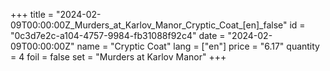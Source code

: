 +++
title = "2024-02-09T00:00:00Z_Murders_at_Karlov_Manor_Cryptic_Coat_[en]_false"
id = "0c3d7e2c-a104-4757-9984-fb31088f92c4"
date = "2024-02-09T00:00:00Z"
name = "Cryptic Coat"
lang = ["en"]
price = "6.17"
quantity = 4
foil = false
set = "Murders at Karlov Manor"
+++
